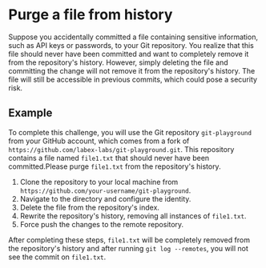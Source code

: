 # Purge a file from history

Suppose you accidentally committed a file containing sensitive information, such as API keys or passwords, to your Git repository. You realize that this file should never have been committed and want to completely remove it from the repository's history. However, simply deleting the file and committing the change will not remove it from the repository's history. The file will still be accessible in previous commits, which could pose a security risk.

## Example

To complete this challenge, you will use the Git repository `git-playground` from your GitHub account, which comes from a fork of `https://github.com/labex-labs/git-playground.git`. This repository contains a file named `file1.txt` that should never have been committed.Please purge `file1.txt` from the repository's history.

1. Clone the repository to your local machine from `https://github.com/your-username/git-playground`.
2. Navigate to the directory and configure the identity.
3. Delete the file from the repository's index.
4. Rewrite the repository's history, removing all instances of `file1.txt`.
5. Force push the changes to the remote repository.

After completing these steps, `file1.txt` will be completely removed from the repository's history and after running `git log --remotes`, you will not see the commit on `file1.txt`.
